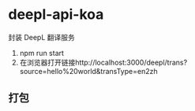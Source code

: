 # deepl-api-koa
封装 DeepL 翻译服务

1. npm run start
2. 在浏览器打开链接http://localhost:3000/deepl/trans?source=hello%20world&transType=en2zh

## 打包
